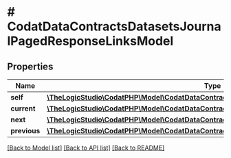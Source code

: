 # # CodatDataContractsDatasetsJournalPagedResponseLinksModel

## Properties

Name | Type | Description | Notes
------------ | ------------- | ------------- | -------------
**self** | [**\TheLogicStudio\CodatPHP\Model\CodatDataContractsDatasetsJournalPagedResponseHrefModel**](CodatDataContractsDatasetsJournalPagedResponseHrefModel.md) |  | [optional]
**current** | [**\TheLogicStudio\CodatPHP\Model\CodatDataContractsDatasetsJournalPagedResponseHrefModel**](CodatDataContractsDatasetsJournalPagedResponseHrefModel.md) |  | [optional]
**next** | [**\TheLogicStudio\CodatPHP\Model\CodatDataContractsDatasetsJournalPagedResponseHrefModel**](CodatDataContractsDatasetsJournalPagedResponseHrefModel.md) |  | [optional]
**previous** | [**\TheLogicStudio\CodatPHP\Model\CodatDataContractsDatasetsJournalPagedResponseHrefModel**](CodatDataContractsDatasetsJournalPagedResponseHrefModel.md) |  | [optional]

[[Back to Model list]](../../README.md#models) [[Back to API list]](../../README.md#endpoints) [[Back to README]](../../README.md)
